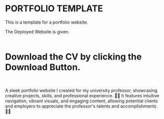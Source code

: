 # PORTFOLIO TEMPLATE

This is a template for a portfolio website.

The Deployed Website is given.
<br><br>
# Download the CV by clicking the Download Button.

<br>

A sleek portfolio website I created for my university professor, showcasing creative projects, skills, and professional experience. 🎨✨ It features intuitive navigation, vibrant visuals, and engaging content, allowing potential clients and employers to appreciate the professor's talents and accomplishments. 🚀🌟
